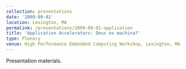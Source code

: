```yaml
---
collection: presentations
date: '2009-09-01'
location: Lexington, MA
permalink: /presentations/2009-09-01-application
title: 'Application Accelerators: Deus ex machina?'
type: Plenary
venue: High Performance Embedded Computing Workshop, Lexington, MA
---
```


Presentation materials.
